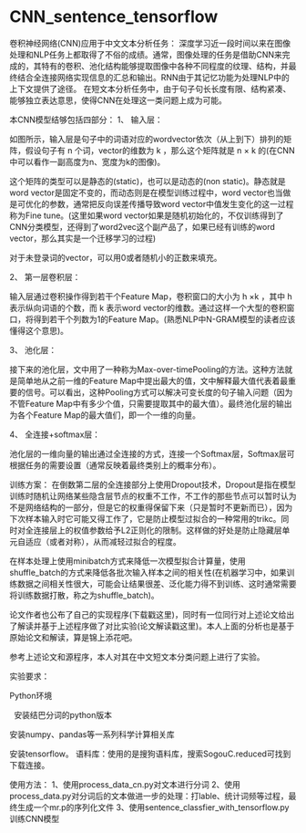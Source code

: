 # CNN_sentence_tensorflow
卷积神经网络(CNN)应用于中文文本分析任务： 深度学习近一段时间以来在图像处理和NLP任务上都取得了不俗的成绩。通常，图像处理的任务是借助CNN来完成的，其特有的卷积、池化结构能够提取图像中各种不同程度的纹理、结构，并最终结合全连接网络实现信息的汇总和输出。RNN由于其记忆功能为处理NLP中的上下文提供了途径。 在短文本分析任务中，由于句子句长长度有限、结构紧凑、能够独立表达意思，使得CNN在处理这一类问题上成为可能。

本CNN模型结够包括四部分： 1、 输入层：

如图所示，输入层是句子中的词语对应的wordvector依次（从上到下）排列的矩阵，假设句子有 n 个词，vector的维数为 k ，那么这个矩阵就是 n × k 的(在CNN中可以看作一副高度为n、宽度为k的图像)。

这个矩阵的类型可以是静态的(static)，也可以是动态的(non static)。静态就是word vector是固定不变的，而动态则是在模型训练过程中，word vector也当做是可优化的参数，通常把反向误差传播导致word vector中值发生变化的这一过程称为Fine tune。(这里如果word vector如果是随机初始化的，不仅训练得到了CNN分类模型，还得到了word2vec这个副产品了，如果已经有训练的word vector，那么其实是一个迁移学习的过程)

对于未登录词的vector，可以用0或者随机小的正数来填充。

2、 第一层卷积层：

输入层通过卷积操作得到若干个Feature Map，卷积窗口的大小为 h ×k ，其中 h 表示纵向词语的个数，而 k 表示word vector的维数。通过这样一个大型的卷积窗口，将得到若干个列数为1的Feature Map。(熟悉NLP中N-GRAM模型的读者应该懂得这个意思)。

3、 池化层：

接下来的池化层，文中用了一种称为Max-over-timePooling的方法。这种方法就是简单地从之前一维的Feature Map中提出最大的值，文中解释最大值代表着最重要的信号。可以看出，这种Pooling方式可以解决可变长度的句子输入问题（因为不管Feature Map中有多少个值，只需要提取其中的最大值）。最终池化层的输出为各个Feature Map的最大值们，即一个一维的向量。

4、 全连接+softmax层：

池化层的一维向量的输出通过全连接的方式，连接一个Softmax层，Softmax层可根据任务的需要设置（通常反映着最终类别上的概率分布）。

   训练方案：
在倒数第二层的全连接部分上使用Dropout技术，Dropout是指在模型训练时随机让网络某些隐含层节点的权重不工作，不工作的那些节点可以暂时认为不是网络结构的一部分，但是它的权重得保留下来（只是暂时不更新而已），因为下次样本输入时它可能又得工作了，它是防止模型过拟合的一种常用的trikc。同时对全连接层上的权值参数给予L2正则化的限制。这样做的好处是防止隐藏层单元自适应（或者对称），从而减轻过拟合的程度。

在样本处理上使用minibatch方式来降低一次模型拟合计算量，使用shuffle_batch的方式来降低各批次输入样本之间的相关性(在机器学习中，如果训练数据之间相关性很大，可能会让结果很差、泛化能力得不到训练、这时通常需要将训练数据打散，称之为shuffle_batch)。

论文作者也公布了自己的实现程序(下载戳这里)，同时有一位同行对上述论文给出了解读并基于上述程序做了对比实验(论文解读戳这里)。本人上面的分析也是基于原始论文和解读，算是锦上添花吧。

参考上述论文和源程序，本人对其在中文短文本分类问题上进行了实验。

实验要求：

   Python环境

   安装结巴分词的python版本

   安装numpy、pandas等一系列科学计算相关库

   安装tensorflow。
语料库：使用的是搜狗语料库，搜索SogouC.reduced可找到下载连接。

使用方法：
1、使用process_data_cn.py对文本进行分词
2、使用process_data.py对分词后的文本做进一步的处理：打lable、统计词频等过程，最终生成一个mr.p的序列化文件
3、使用sentence_classfier_with_tensorflow.py训练CNN模型
